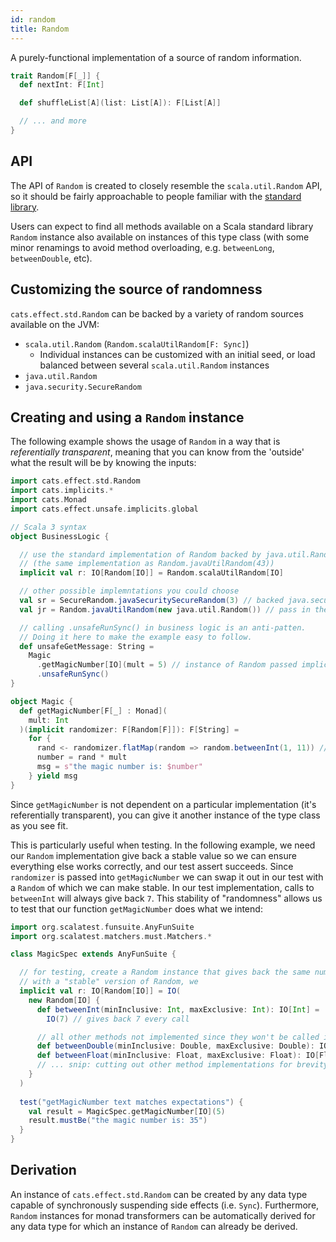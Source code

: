```yaml
---
id: random
title: Random
---
```


A purely-functional implementation of a source of random information.

```scala
trait Random[F[_]] {
  def nextInt: F[Int]

  def shuffleList[A](list: List[A]): F[List[A]]

  // ... and more
}
```

## API

The API of `Random` is created to closely resemble the `scala.util.Random` API,
so it should be fairly approachable to people familiar with the
[standard library](https://www.scala-lang.org/api/2.13.6/scala/util/Random.html).

Users can expect to find all methods available on a Scala standard library
`Random` instance also available on instances of this type class (with some
minor renamings to avoid method overloading, e.g. `betweenLong`,
`betweenDouble`, etc).

## Customizing the source of randomness

`cats.effect.std.Random` can be backed by a variety of random sources available
on the JVM:
  - `scala.util.Random` (`Random.scalaUtilRandom[F: Sync]`)
    - Individual instances can be customized with an initial seed, or load
      balanced between several `scala.util.Random` instances
  - `java.util.Random`
  - `java.security.SecureRandom`

## Creating and using a `Random` instance

The following example shows the usage of `Random` in a way that is *referentially transparent*, meaning that you can know from the 'outside' what the result will be by knowing the inputs:
```scala mdoc:silent
import cats.effect.std.Random
import cats.implicits.*
import cats.Monad
import cats.effect.unsafe.implicits.global

// Scala 3 syntax
object BusinessLogic {

  // use the standard implementation of Random backed by java.util.Random()
  // (the same implementation as Random.javaUtilRandom(43))
  implicit val r: IO[Random[IO]] = Random.scalaUtilRandom[IO]

  // other possible implemntations you could choose
  val sr = SecureRandom.javaSecuritySecureRandom(3) // backed java.security.SecureRandom()
  val jr = Random.javaUtilRandom(new java.util.Random()) // pass in the backing randomizer

  // calling .unsafeRunSync() in business logic is an anti-patten. 
  // Doing it here to make the example easy to follow.
  def unsafeGetMessage: String =
    Magic
      .getMagicNumber[IO](mult = 5) // instance of Random passed implicitly
      .unsafeRunSync()
}

object Magic {
  def getMagicNumber[F[_] : Monad](
    mult: Int
  )(implicit randomizer: F[Random[F]]): F[String] =
    for {
      rand <- randomizer.flatMap(random => random.betweenInt(1, 11)) // 11 is excluded
      number = rand * mult
      msg = s"the magic number is: $number"
    } yield msg
}
```

Since `getMagicNumber` is not dependent on a particular implementation (it's referentially transparent), you can give it another instance of the type class as you see fit.

This is particularly useful when testing. In the following example, we need our `Random` implementation give back a stable value so we can ensure everything else works correctly, and our test assert succeeds. Since `randomizer` is passed into `getMagicNumber` we can swap it out in our test with a `Random` of which we can make stable. In our test implementation, calls to `betweenInt` will always give back `7`. This stability of "randomness" allows us to test that our function `getMagicNumber` does what we intend:



```scala mdoc
import org.scalatest.funsuite.AnyFunSuite
import org.scalatest.matchers.must.Matchers.*

class MagicSpec extends AnyFunSuite {

  // for testing, create a Random instance that gives back the same number ever time.
  // with a "stable" version of Random, we 
  implicit val r: IO[Random[IO]] = IO(
    new Random[IO] {
      def betweenInt(minInclusive: Int, maxExclusive: Int): IO[Int] =
        IO(7) // gives back 7 every call

      // all other methods not implemented since they won't be called in our test
      def betweenDouble(minInclusive: Double, maxExclusive: Double): IO[Double] = ???
      def betweenFloat(minInclusive: Float, maxExclusive: Float): IO[Float] = ???
      // ... snip: cutting out other method implementations for brevity
    }
  )
    
  test("getMagicNumber text matches expectations") {
    val result = MagicSpec.getMagicNumber[IO](5)
    result.mustBe("the magic number is: 35")
  }
}
```

## Derivation

An instance of `cats.effect.std.Random` can be created by any data type
capable of synchronously suspending side effects (i.e. `Sync`). Furthermore,
`Random` instances for monad transformers can be automatically derived for any
data type for which an instance of `Random` can already be derived.
